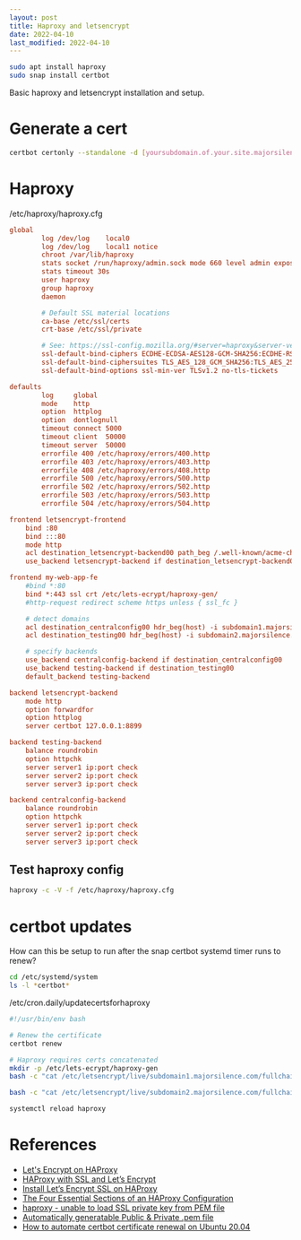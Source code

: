 ```yaml
---
layout: post
title: Haproxy and letsencrypt
date: 2022-04-10
last_modified: 2022-04-10
---
```



```bash
sudo apt install haproxy
sudo snap install certbot
```


Basic haproxy and letsencrypt installation and setup.  


# Generate a cert

```bash
certbot certonly --standalone -d [yoursubdomain.of.your.site.majorsilence.com] --non-interactive --agree-tos --email [your email address] --http-01-port=8899
```

# Haproxy

/etc/haproxy/haproxy.cfg

```cfg
global
        log /dev/log    local0
        log /dev/log    local1 notice
        chroot /var/lib/haproxy
        stats socket /run/haproxy/admin.sock mode 660 level admin expose-fd listeners
        stats timeout 30s
        user haproxy
        group haproxy
        daemon

        # Default SSL material locations
        ca-base /etc/ssl/certs
        crt-base /etc/ssl/private

        # See: https://ssl-config.mozilla.org/#server=haproxy&server-version=2.0.3&config=intermediate
        ssl-default-bind-ciphers ECDHE-ECDSA-AES128-GCM-SHA256:ECDHE-RSA-AES128-GCM-SHA256:ECDHE-ECDSA-AES256-GCM-SHA384:ECDHE-RSA-AES256-GCM-SHA384:ECDHE-ECDSA-CHACHA20-POLY1305:ECDHE-RSA-CHACHA20-POLY1>
        ssl-default-bind-ciphersuites TLS_AES_128_GCM_SHA256:TLS_AES_256_GCM_SHA384:TLS_CHACHA20_POLY1305_SHA256
        ssl-default-bind-options ssl-min-ver TLSv1.2 no-tls-tickets

defaults
        log     global
        mode    http
        option  httplog
        option  dontlognull
        timeout connect 5000
        timeout client  50000
        timeout server  50000
        errorfile 400 /etc/haproxy/errors/400.http
        errorfile 403 /etc/haproxy/errors/403.http
        errorfile 408 /etc/haproxy/errors/408.http
        errorfile 500 /etc/haproxy/errors/500.http
        errorfile 502 /etc/haproxy/errors/502.http
        errorfile 503 /etc/haproxy/errors/503.http
        errorfile 504 /etc/haproxy/errors/504.http

frontend letsencrypt-frontend
    bind :80
    bind :::80
    mode http
    acl destination_letsencrypt-backend00 path_beg /.well-known/acme-challenge/
    use_backend letsencrypt-backend if destination_letsencrypt-backend00

frontend my-web-app-fe
    #bind *:80
    bind *:443 ssl crt /etc/lets-ecrypt/haproxy-gen/
    #http-request redirect scheme https unless { ssl_fc }

    # detect domains
    acl destination_centralconfig00 hdr_beg(host) -i subdomain1.majorsilence.com
    acl destination_testing00 hdr_beg(host) -i subdomain2.majorsilence.com

    # specify backends
    use_backend centralconfig-backend if destination_centralconfig00
    use_backend testing-backend if destination_testing00
    default_backend testing-backend

backend letsencrypt-backend
    mode http
    option forwardfor
    option httplog
    server certbot 127.0.0.1:8899

backend testing-backend
    balance roundrobin
    option httpchk
    server server1 ip:port check
    server server2 ip:port check
    server server3 ip:port check

backend centralconfig-backend
    balance roundrobin
    option httpchk
    server server1 ip:port check
    server server2 ip:port check
    server server3 ip:port check
```    

## Test haproxy config

```bash
haproxy -c -V -f /etc/haproxy/haproxy.cfg
```


# certbot updates

How can this be setup to run after the snap certbot systemd timer runs to renew?

```bash
cd /etc/systemd/system 
ls -l *certbot*
```


/etc/cron.daily/updatecertsforhaproxy

```bash
#!/usr/bin/env bash

# Renew the certificate
certbot renew

# Haproxy requires certs concatenated
mkdir -p /etc/lets-ecrypt/haproxy-gen
bash -c "cat /etc/letsencrypt/live/subdomain1.majorsilence.com/fullchain.pem /etc/letsencrypt/live/subdomain1.majorsilence.com/privkey.pem > /etc/lets-ecrypt/haproxy-gen/subdomain1.majorsilence.com.pem"

bash -c "cat /etc/letsencrypt/live/subdomain2.majorsilence.com/fullchain.pem /etc/letsencrypt/live/subdomain2.majorsilence.com/privkey.pem > /etc/lets-ecrypt/haproxy-gen/subdomain2.majorsilence.com.pem"

systemctl reload haproxy
```

# References

* [Let's Encrypt on HAProxy](https://devops.cisel.ch/lets-encrypt-on-haproxy)
* [HAProxy with SSL and Let’s Encrypt](https://gridscale.io/en/community/tutorials/haproxy-ssl/)
* [Install Let’s Encrypt SSL on HAProxy](https://markontech.com/linux/install-lets-encrypt-ssl-on-haproxy/)
* [The Four Essential Sections of an HAProxy Configuration](https://www.haproxy.com/blog/the-four-essential-sections-of-an-haproxy-configuration/)
* [haproxy - unable to load SSL private key from PEM file](https://stackoverflow.com/questions/27947982/haproxy-unable-to-load-ssl-private-key-from-pem-file)
* [Automatically generatable Public & Private .pem file](https://community.letsencrypt.org/t/automatically-generatable-public-private-pem-file/164527)
* [How to automate certbot certificate renewal on Ubuntu 20.04](https://serverfault.com/questions/1057412/how-to-automate-certbot-certificate-renewal-on-ubuntu-20-04)
